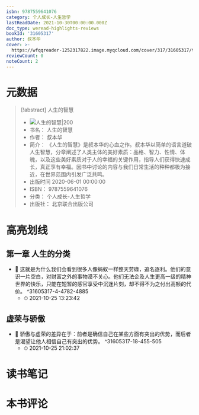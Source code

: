 ```yaml
---
isbn: 9787559641076
category: 个人成长-人生哲学
lastReadDate: 2021-10-30T00:00:00.000Z
doc_type: weread-highlights-reviews
bookId: '31605317'
author: 叔本华
cover: >-
  https://wfqqreader-1252317822.image.myqcloud.com/cover/317/31605317/t7_31605317.jpg
reviewCount: 0
noteCount: 2
---
```

# 元数据
> [!abstract] 人生的智慧
> - ![ 人生的智慧|200](https://wfqqreader-1252317822.image.myqcloud.com/cover/317/31605317/t7_31605317.jpg)
> - 书名： 人生的智慧
> - 作者： 叔本华
> - 简介： 《人生的智慧》是叔本华的心血之作。叔本华以简单的语言道破人生智慧，分章阐述了人类主体的美好素质：品格、智力、性情、体魄，以及这些美好素质对于人的幸福的关键作用，指导人们获得快速成长，真正享有幸福。因书中讨论的内容与我们日常生活的种种都极为接近，在世界范围内引发广泛共鸣。
> - 出版时间 2020-06-01 00:00:00
> - ISBN： 9787559641076
> - 分类： 个人成长-人生哲学
> - 出版社： 北京联合出版公司

# 高亮划线

## 第一章 人生的分类


- 📌 这就是为什么我们会看到很多人像蚂蚁一样整天劳碌，追名逐利。他们的意识一片空白，对财富之外的事物漠不关心。他们无法企及人生更高一级的精神世界的快乐，只能在短暂的感官享受中沉迷片刻，却不得不为之付出高额的代价。 ^31605317-4-4782-4885
    - ⏱ 2021-10-25 13:23:42 
## 虚荣与骄傲


- 📌 骄傲与虚荣的差异在于：前者是确信自己在某些方面有突出的优势，而后者是渴望让他人相信自己有突出的优势。 ^31605317-18-455-505
    - ⏱ 2021-10-25 21:02:37 
# 读书笔记

# 本书评论
